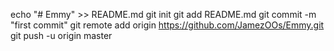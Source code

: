 echo "# Emmy" >> README.md
git init
git add README.md
git commit -m "first commit"
git remote add origin https://github.com/JamezOOs/Emmy.git
git push -u origin master
